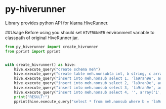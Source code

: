 # py-hiverunner
Library provides python API for [klarna HiveRunner](https://github.com/klarna/HiveRunner).

##Usage
Before using you should set `HIVERUNNER` environment variable to classpath of original HiveRunner jar.
```python
from py_hiverunner import create_hivrunner
from pprint import pprint


with create_hivrunner() as hive:
    hive.execute_query("create schema meh")
    hive.execute_query("create table meh.nonsub(a int, b string, c array<string>)")
    hive.execute_query("insert into meh.nonsub select 1, 'la9ran9e', array('1', 'a', 'b', '6')")
    hive.execute_query("insert into meh.nonsub select 2, 'la9ran9e', array('1', 'b', 'b', '6')")
    hive.execute_query("insert into meh.nonsub select 3, 'la9ran9e', array('1', 'c', 'b', '6')")
    hive.execute_query("insert into meh.nonsub select 4, '', array('1', 'd', 'b', '6')")
    print("RESULT:")
    pprint(hive.execute_query("select * from meh.nonsub where b = 'la9ran9e'"))
```